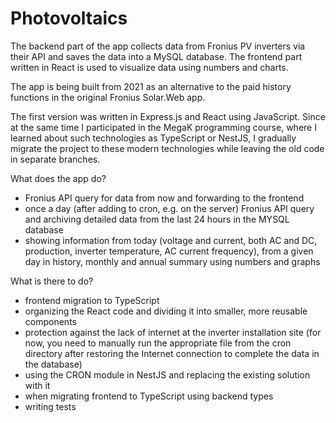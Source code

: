 # Photovoltaics

The backend part of the app collects data from Fronius PV inverters via their API and saves the data into a MySQL database. The frontend part written in React is used to visualize data using numbers and charts.

The app is being built from 2021 as an alternative to the paid history functions in the original Fronius Solar.Web app.

The first version was written in Express.js and React using JavaScript. Since at the same time I participated in the MegaK programming course, where I learned about such technologies as TypeScript or NestJS, I gradually migrate the project to these modern technologies while leaving the old code in separate branches.

What does the app do?

-   Fronius API query for data from now and forwarding to the frontend
-   once a day (after adding to cron, e.g. on the server) Fronius API query and archiving detailed data from the last 24 hours in the MYSQL database
-   showing information from today (voltage and current, both AC and DC, production, inverter temperature, AC current frequency), from a given day in history, monthly and annual summary using numbers and graphs

What is there to do?

-   frontend migration to TypeScript
-   organizing the React code and dividing it into smaller, more reusable components
-   protection against the lack of internet at the inverter installation site (for now, you need to manually run the appropriate file from the cron directory after restoring the Internet connection to complete the data in the database)
-   using the CRON module in NestJS and replacing the existing solution with it
-   when migrating frontend to TypeScript using backend types
-   writing tests
